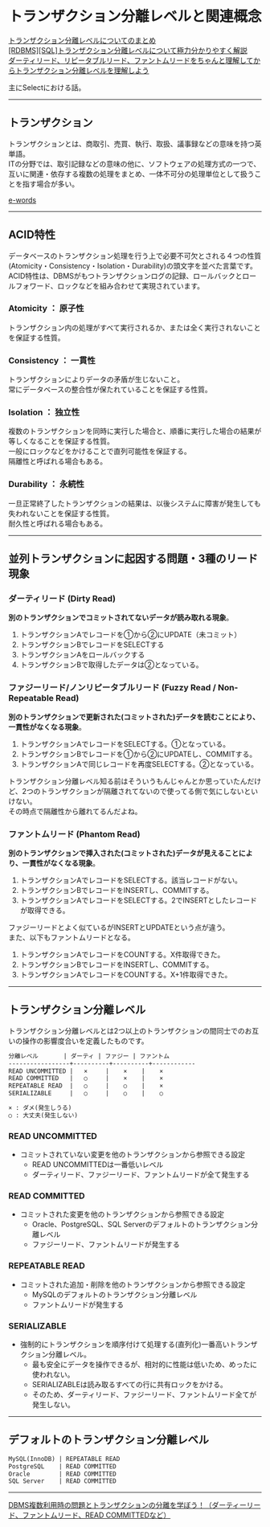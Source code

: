 # トランザクション分離レベルと関連概念

[トランザクション分離レベルについてのまとめ](https://qiita.com/song_ss/items/38e514b05e9dabae3bdb)  
[[RDBMS][SQL]トランザクション分離レベルについて極力分かりやすく解説](https://qiita.com/PruneMazui/items/4135fcf7621869726b4b)  
[ダーティリード、リピータブルリード、ファントムリードをちゃんと理解してからトランザクション分離レベルを理解しよう](https://qiita.com/momotaro98/items/ad859ec2934ee98540fb)  

主にSelectにおける話。  

---

## トランザクション

トランザクションとは、商取引、売買、執行、取扱、議事録などの意味を持つ英単語。  
ITの分野では、取引記録などの意味の他に、ソフトウェアの処理方式の一つで、互いに関連・依存する複数の処理をまとめ、一体不可分の処理単位として扱うことを指す場合が多い。  

[e-words](https://e-words.jp/w/%E3%83%88%E3%83%A9%E3%83%B3%E3%82%B6%E3%82%AF%E3%82%B7%E3%83%A7%E3%83%B3.html#:~:text=%E3%83%88%E3%83%A9%E3%83%B3%E3%82%B6%E3%82%AF%E3%82%B7%E3%83%A7%E3%83%B3%E3%81%A8%E3%81%AF%E3%80%81%E5%95%86%E5%8F%96%E5%BC%95%E3%80%81%E5%A3%B2%E8%B2%B7,%E3%82%92%E6%8C%87%E3%81%99%E5%A0%B4%E5%90%88%E3%81%8C%E5%A4%9A%E3%81%84%E3%80%82)  

---

## ACID特性

データベースのトランザクション処理を行う上で必要不可欠とされる４つの性質(Atomicity・Consistency・Isolation・Durability)の頭文字を並べた言葉です。  
ACID特性は、DBMSがもつトランザクションログの記録、ロールバックとロールフォワード、ロックなどを組み合わせて実現されています。  

### Atomicity ： 原子性

トランザクション内の処理がすべて実行されるか、または全く実行されないことを保証する性質。  

### Consistency ： 一貫性

トランザクションによりデータの矛盾が生じないこと。  
常にデータベースの整合性が保たれていることを保証する性質。  

### Isolation ： 独立性

複数のトランザクションを同時に実行した場合と、順番に実行した場合の結果が等しくなることを保証する性質。  
一般にロックなどをかけることで直列可能性を保証する。  
隔離性と呼ばれる場合もある。  

### Durability ： 永続性

一旦正常終了したトランザクションの結果は、以後システムに障害が発生しても失われないことを保証する性質。  
耐久性と呼ばれる場合もある。  

---

## 並列トランザクションに起因する問題・3種のリード現象

### ダーティリード (Dirty Read)

**別のトランザクションでコミットされてないデータが読み取れる現象**。  

1. トランザクションAでレコードを①から②にUPDATE（未コミット）  
2. トランザクションBでレコードをSELECTする  
3. トランザクションAをロールバックする  
4. トランザクションBで取得したデータは②となっている。  

### ファジーリード/ノンリピータブルリード (Fuzzy Read / Non-Repeatable Read)

**別のトランザクションで更新された(コミットされた)データを読むことにより、一貫性がなくなる現象**。  

1. トランザクションAでレコードをSELECTする。①となっている。  
2. トランザクションBでレコードを①から②にUPDATEし、COMMITする。  
3. トランザクションAで同じレコードを再度SELECTする。②となっている。  

トランザクション分離レベル知る前はそういうもんじゃんとか思っていたんだけど、2つのトランザクションが隔離されてないので使ってる側で気にしないといけない。  
その時点で隔離性から離れてるんだよね。

### ファントムリード (Phantom Read)

**別のトランザクションで挿入された(コミットされた)データが見えることにより、一貫性がなくなる現象**。  

1. トランザクションAでレコードをSELECTする。該当レコードがない。  
2. トランザクションBでレコードをINSERTし、COMMITする。  
3. トランザクションAでレコードをSELECTする。2でINSERTとしたレコードが取得できる。  

ファジーリードとよく似ているがINSERTとUPDATEという点が違う。  
また、以下もファントムリードとなる。  

1. トランザクションAでレコードをCOUNTする。X件取得できた。  
2. トランザクションBでレコードをINSERTし、COMMITする。  
3. トランザクションAでレコードをCOUNTする。X+1件取得できた。  

---

## トランザクション分離レベル

トランザクション分離レベルとは2つ以上のトランザクションの間同士でのお互いの操作の影響度合いを定義したものです。

``` txt : 早見表
分離レベル       | ダーティ | ファジー | ファントム
-----------------+----------+----------+------------
READ UNCOMMITTED |   ×     |    ×    |    ×
READ COMMITTED   |   ○     |    ×    |    ×
REPEATABLE READ  |   ○     |    ○    |    ×
SERIALIZABLE     |   ○     |    ○    |    ○

× : ダメ(発生しうる)
○ : 大丈夫(発生しない)
```

### READ UNCOMMITTED

- コミットされていない変更を他のトランザクションから参照できる設定  
  - READ UNCOMMITTEDは一番低いレベル  
  - ダーティリード、ファジーリード、ファントムリードが全て発生する  

### READ COMMITTED

- コミットされた変更を他のトランザクションから参照できる設定  
  - Oracle、PostgreSQL、SQL Serverのデフォルトのトランザクション分離レベル  
  - ファジーリード、ファントムリードが発生する  

### REPEATABLE READ

- コミットされた追加・削除を他のトランザクションから参照できる設定  
  - MySQLのデフォルトのトランザクション分離レベル  
  - ファントムリードが発生する  

### SERIALIZABLE

- 強制的にトランザクションを順序付けて処理する(直列化)一番高いトランザクション分離レベル。  
  - 最も安全にデータを操作できるが、相対的に性能は低いため、めったに使われない。  
  - SERIALIZABLEは読み取るすべての行に共有ロックをかける。  
  - そのため、ダーティリード、ファジーリード、ファントムリード全てが発生しない。  

---

## デフォルトのトランザクション分離レベル

``` txt
MySQL(InnoDB) | REPEATABLE READ
PostgreSQL    | READ COMMITTED
Oracle        | READ COMMITTED
SQL Server    | READ COMMITTED
```

---

[DBMS複数利用時の問題とトランザクションの分離を学ぼう！（ダーティーリード、ファントムリード、READ COMMITTEDなど）](https://itmanabi.com/transaction-isolation/)  

